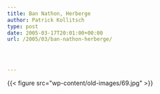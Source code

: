 ```yaml
---
title: Ban Nathon, Herberge
author: Patrick Kollitsch
type: post
date: 2005-03-17T20:01:00+00:00
url: /2005/03/ban-nathon-herberge/




---
```

{{< figure src="wp-content/old-images/69.jpg" >}}
